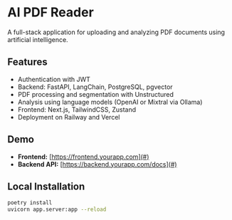 # AI PDF Reader

A full-stack application for uploading and analyzing PDF documents using artificial intelligence.

## Features
- Authentication with JWT
- Backend: FastAPI, LangChain, PostgreSQL, pgvector
- PDF processing and segmentation with Unstructured
- Analysis using language models (OpenAI or Mixtral via Ollama)
- Frontend: Next.js, TailwindCSS, Zustand
- Deployment on Railway and Vercel

## Demo
- **Frontend:** [https://frontend.yourapp.com](#)
- **Backend API:** [https://backend.yourapp.com/docs](#)

## Local Installation
```bash
poetry install
uvicorn app.server:app --reload

